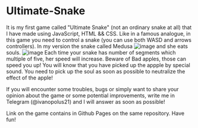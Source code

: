 # Ultimate-Snake
It is my first game called "Ultimate Snake" (not an ordinary snake at all) that I have made using JavaScript, HTML && CSS.
Like in a famous analogue, in this game you need to control a snake (you can use both WASD and arrows controllers). In my version the snake called Medusa
![image](https://user-images.githubusercontent.com/77054840/175292760-758ded11-2a8b-4710-9024-e3b9cb46c54c.png)
and she eats souls.
![image](https://user-images.githubusercontent.com/77054840/175293383-9e1e845a-4812-4651-bccb-7b92ce5d886b.png)
Each time your snake has number of segments which multiple of five, her speed will increase.
Beware of Bad apples, those can speed you up! You will know that you have picked up the appple by special sound.
You need to pick up the soul as soon as possible to neutralize the effect of the apple!

If you will encounter some troubles, bugs or simply want to share your opinion about the game or some potential improvements, write me in Telegram (@ivanopolus21) and I will answer as soon as possible!

Link on the game contains in Github Pages on the same repository. Have fun!
